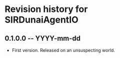 # Revision history for SIRDunaiAgentIO

## 0.1.0.0  -- YYYY-mm-dd

* First version. Released on an unsuspecting world.
